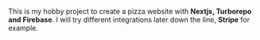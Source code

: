 This is my hobby project to create a pizza website with **Nextjs, Turborepo and Firebase**. I will try different integrations later down the line, **Stripe** for example.